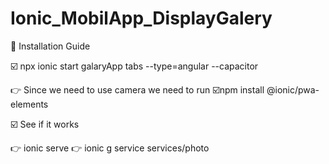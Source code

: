 # Ionic_MobilApp_DisplayGalery

 📌 Installation Guide

☑️ npx ionic start galaryApp tabs --type=angular --capacitor

👉 Since we need to use camera we need to run 
   ☑️npm install @ionic/pwa-elements


☑️ See if it works

👉  ionic serve
👉  ionic g service services/photo


